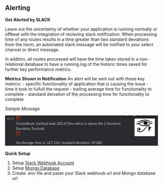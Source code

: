

## Alerting
**Get Alerted by SLACK** 
<!-- Slack Notifications -->
Leave out the uncertainty of whether your application is running normally or offbeat with the integration of recieving slack notification. When processing time of any routes results in a time greater than two standard deviations from the norm, an automated slack message will be notified to your select channel or direct message. 

In addtion, all routes processed will have the time taken stored in a non-relational database to have a running log of the historic times saved for further key performance metrics.

**Metrics Shown in Notification**
An alert will be sent out with these key metrics:
    - specific functionality of application that is causing the issue
    - time it took to fulfull the request
    - trailing average time for functionality to complete
    - standard deivation of the processing time for functionality to complete

*Sample Message*
<p align="Left">
  <img src="./slack.png" height=100/>
</p>


**Quick Setup**
1) Setup [Slack Webhook Account](https://api.slack.com/messaging/webhooks)
2) Setup [Mongo Database](https://docs.mongodb.com/manual/tutorial/getting-started)
3) Create .env file and paste your Slack webhook url and Mongo database url



